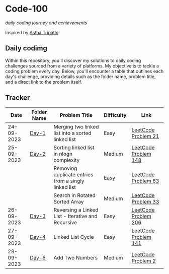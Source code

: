 # Code-100
*daily coding journey and achievements*

Inspired by [Astha Tripathi](https://github.com/asthatripathi17)!

## Daily codimg

Within this repository, you'll discover my solutions to daily coding challenges sourced from a variety of platforms. My objective is to tackle a coding problem every day. 
Below, you'll encounter a table that outlines each day's challenge, providing details such as the folder name, problem title, and a direct link to the problem itself.

## Tracker
| Date       | Folder Name          | Problem Title      | Difficulty         | Link                                      |
|------------|----------------------|--------------------|--------------------|-------------------------------------------|
| 24-09-2023 | [Day-1](https://github.com/manavvgarg/code-100/tree/main/Day-1)| Merging two linked list into a sorted linked list | Easy | [LeetCode Problem 21](https://leetcode.com/problems/merge-two-sorted-lists/) |
| 25-09-2023 | [Day-2](https://github.com/manavvgarg/code-100/tree/main/Day-2)| Sorting linked list in nlogn complexity | Medium | [LeetCode Problem 148](https://leetcode.com/problems/sort-list/) |
|  |  | Removing duplicate entries from a singly linked list | Easy | [LeetCode Problem 83](https://leetcode.com/problems/remove-duplicates-from-sorted-list/) |
|  |  | Search in Rotated Sorted Array | Medium | [LeetCode Problem 33](https://leetcode.com/problems/search-in-rotated-sorted-array/) |
| 26-09-2023 | [Day-3](https://github.com/manavvgarg/code-100/tree/main/Day-3)| Reversing a Linked List - Iterative and Recursive | Easy | [LeetCode Problem 206](https://leetcode.com/problems/reverse-linked-list/) |
| 27-09-2023 | [Day-4](https://github.com/manavvgarg/code-100/tree/main/Day-4)| Linked List Cycle | Easy | [LeetCode Problem 141](https://leetcode.com/problems/linked-list-cycle/) |
| 28-09-2023 | [Day-5](https://github.com/manavvgarg/code-100/tree/main/Day-5)| Add Two Numbers | Medium | [LeetCode Problem 2](https://leetcode.com/problems/add-two-numbers/) |